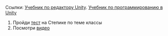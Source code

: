 Ссылки: [Учебник по редактору Unity](http://unity3d.unium.ru/). [Учебник по программированию в Unity](https://github.com/UniumGames/Lessons)

1. Пройди [тест](https://stepik.org/lesson/76584) на Степике по теме классы
2. Посмотри [видео](https://stepik.org/lesson/Основы-ООП-12764/step/2?unit=3112)